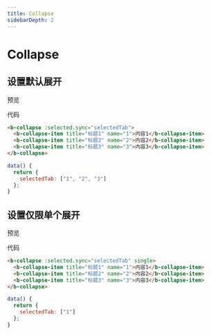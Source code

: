 ```yaml
---
title: Collapse
sidebarDepth: 2
---
```


# Collapse

<h2>设置默认展开</h2>

预览

<clientOnly>
  <collapse-demo-1></collapse-demo-1>
</clientOnly>

代码

```html
<b-collapse :selected.sync="selectedTab">
  <b-collapse-item title="标题1" name="1">内容1</b-collapse-item>
  <b-collapse-item title="标题2" name="2">内容2</b-collapse-item>
  <b-collapse-item title="标题3" name="3">内容3</b-collapse-item>
</b-collapse>
```
```js
data() {
  return {
    selectedTab: ["1", "2", "3"]
  };
}
```


<h2>设置仅限单个展开</h2>

预览

<clientOnly>
  <collapse-demo-2></collapse-demo-2>
</clientOnly>

代码

```html
<b-collapse :selected.sync="selectedTab" single>
  <b-collapse-item title="标题1" name="1">内容1</b-collapse-item>
  <b-collapse-item title="标题2" name="2">内容2</b-collapse-item>
  <b-collapse-item title="标题3" name="3">内容3</b-collapse-item>
</b-collapse>
```
```js
data() {
  return {
    selectedTab: ["1"]
  };
}
```